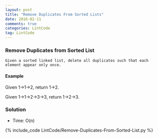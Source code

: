```yaml
---
layout: post
title: "Remove Duplicates From Sorted Lists"
date: 2016-02-11
comments: true
categories: LintCode
tag: LintCode
---
```


### Remove Duplicates from Sorted List 

`Given a sorted linked list, delete all duplicates such that each element appear only once.`

#### Example
Given 1->1->2, return 1->2.

Given 1->1->2->3->3, return 1->2->3.

<!--more-->

### Solution
* Time: O(n)

{% include_code LintCode/Remove-Duplicates-From-Sorted-List.py %}
